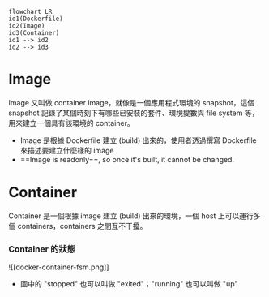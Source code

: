 ```mermaid
flowchart LR
id1(Dockerfile)
id2(Image)
id3(Container)
id1 --> id2
id2 --> id3
```

# Image

Image 又叫做 container image，就像是一個應用程式環境的 snapshot，這個 snapshot 記錄了某個時刻下有哪些已安裝的套件、環境變數與 file system 等，用來建立一個具有該環境的 container。

- Image 是根據 Dockerfile 建立 (build) 出來的，使用者透過撰寫 Dockerfile 來描述要建立什麼樣的 image
- ==Image is readonly==, so once it's built, it cannot be changed.

# Container

Container 是一個根據 image 建立 (build) 出來的環境，一個 host 上可以運行多個 containers，containers 之間互不干擾。

### Container 的狀態

![[docker-container-fsm.png]]

- 圖中的 "stopped" 也可以叫做 "exited"；"running" 也可以叫做 "up"